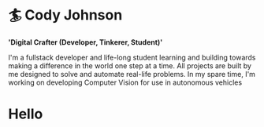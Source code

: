 <h1>🏄 Cody Johnson</h1>

**'Digital Crafter (Developer, Tinkerer, Student)'**

I'm a fullstack developer and life-long student learning and building towards making a difference in the world one step at a time. All projects are built by me designed to solve and automate real-life problems. In my spare time, I'm working on developing Computer Vision for use in autonomous vehicles


<h1>Hello</h1>

<!--
**codyjohnsontx/codyjohnsontx** is a ✨ _special_ ✨ repository because its `README.md` (this file) appears on your GitHub profile.

Here are some ideas to get you started:

- 🔭 I’m currently working on ...
- 🌱 I’m currently learning ...
- 👯 I’m looking to collaborate on ...
- 🤔 I’m looking for help with ...
- 💬 Ask me about ...
- 📫 How to reach me: ...
- 😄 Pronouns: ...
- ⚡ Fun fact: ...
-->
